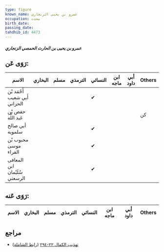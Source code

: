```yaml
---
type: figure
known_name: عمرو بن يحيى الزنجاري
occupation: محدث
birth_date:
passing_date:
tahdhib_id: 4473
---
```

##### عمرو بن يحيى بن الحارث الحمصي الزنجاري

## رَوَى عَن:
| الاسم                         | البخاري | مسلم | الترمذي | النسائي | ابن ماجه | أبي داود | Others |
| ----------------------------- | ------- | ---- | ------- | ------- | -------- | -------- | ------ |
| أَحْمَد بْن أَبي شعيب الحراني |         |      |         | ✔       |          |          |        |
| حفص بْن عَبد اللَّه           |         |      |         |         |          |          | كن     |
| أبي صالح سلمويه               |         |      |         | ✔       |          |          |        |
| محبوب بْن موسى الفراء         |         |      |         | ✔       |          |          |        |
| المعافى ابن سُلَيْمان الرسعني |         |      |         | ✔       |          |          |        |
## رَوَى عَنه:
| الاسم | البخاري | مسلم | الترمذي | النسائي | ابن ماجه | أبي داود | Others |
| ----- | ------- | ---- | ------- | ------- | -------- | -------- | ------ |
## مراجع
- [تهذيب الكمال ٢٢-٢٩٤](obsidian://open?vault=Tahdhib-al-Kamal&file=Figures/٤٤٧٣-عمرو%20بن%20يحيى%20بن%20الحارث%20الحمصي%20الزنجاري) ([رابط الشاملة](https://shamela.ws/book/3722/11547))